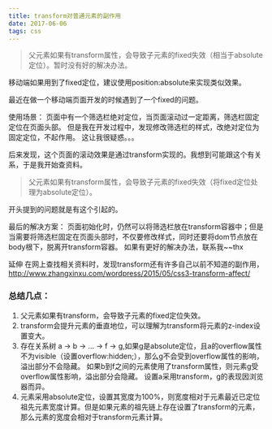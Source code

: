 ```yaml
---
title: transform对普通元素的副作用
date: 2017-06-06
tags: css
---
```


> 父元素如果有transform属性，会导致子元素的fixed失效（相当于absolute定位）。暂时没有好的解决办法。

移动端如果用到了fixed定位，建议使用position:absolute来实现类似效果。

最近在做一个移动端页面开发的时候遇到了一个fixed的问题。

使用场景：
页面中有一个筛选栏绝对定位，当页面滚动过一定距离，筛选栏固定定位在页面头部。
但是我在开发过程中，发现修改筛选栏的样式，改绝对定位为固定定位，不起作用。
这让我很疑惑。。。

后来发现，这个页面的滚动效果是通过transform实现的。我想到可能跟这个有关系，于是我开始查资料。

>  父元素如果有transform属性，会导致子元素的fixed失效（将fixed定位处理为absolute定位）。

开头提到的问题就是有这个引起的。


最后的解决方案：
页面初始化时，仍然可以将筛选栏放在transform容器中；但是当需要将筛选栏固定在页面头部时，不仅要修改样式，同时还要将dom节点放在body根下，脱离开transform容器。
如果有更好的解决办法，联系我~~thx

延伸
在网上查找相关资料时，发现transform还有许多自己以前不知道的副作用，
http://www.zhangxinxu.com/wordpress/2015/05/css3-transform-affect/

### 总结几点：
1. 父元素如果有transform，会导致子元素的fixed定位失效。
2. transform会提升元素的垂直地位，可以理解为transform将元素的z-index设置变大。
3. 存在关系树 a -> b -> ... -> f -> g,如果g是absolute定位，且a的overflow属性不为visible（设置overflow:hidden;），那么g不会受到overflow属性的影响，溢出部分不会隐藏。
   如果b到f之间的元素使用了transform属性，则元素g受overflow属性影响，溢出部分会隐藏。
   设置a采用transform，g的表现因浏览器而异。
4. 元素采用absolute定位，设置其宽度为100%，则宽度相对于元素最近已定位祖先元素宽度计算。但是如果元素的祖先链上存在设置了transform的元素，那么元素的宽度会相对于transform元素计算。